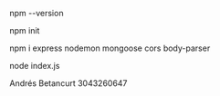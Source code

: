 
npm --version

npm init

npm i express nodemon mongoose cors body-parser

node index.js

Andrés Betancurt
3043260647
